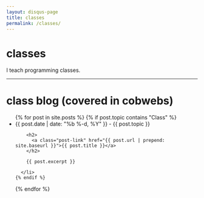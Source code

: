 ```yaml
---
layout: disqus-page
title: classes
permalink: /classes/
---
```


<!-- ============================================================================================================== -->

# classes

I teach programming classes.

<!-- ============================================================================================================== -->

---

# class blog (covered in cobwebs)

<ul class="post-list">
  {% for post in site.posts %}
    {% if post.topic contains "Class" %}
      <li>
        <span class="post-meta">{{ post.date | date: "%b %-d, %Y" }}</span>&nbsp;-&nbsp;<span>{{ post.topic }}</span>

        <h2>
          <a class="post-link" href="{{ post.url | prepend: site.baseurl }}">{{ post.title }}</a>
        </h2>

        {{ post.excerpt }}

      </li>
    {% endif %}
  {% endfor %}
</ul>


<!-- ============================================================================================================== -->
